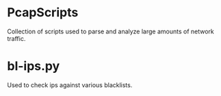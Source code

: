 # PcapScripts

Collection of scripts used to parse and analyze large amounts of network traffic.






# bl-ips.py
Used to check ips against various blacklists.
